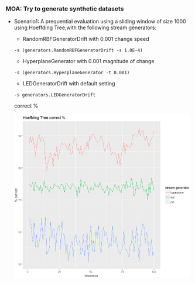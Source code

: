 ### MOA: Try to generate synthetic datasets

*  Scenario1: A prequential evaluation using a sliding window of size 1000 using Hoeffding Tree,with the following stream generators: 
    * RandomRBFGeneratorDrift with 0.001 change speed
    ```
    -s (generators.RandomRBFGeneratorDrift -s 1.0E-4)
    ```
    * HyperplaneGenerator with 0.001 magnitude of change
    ```
    -s (generators.HyperplaneGenerator -t 0.001)
    ```
    * LEDGeneratorDrift with default setting
    ```
    -s generators.LEDGeneratorDrift
    ```
    correct %
    
    ![](/chapter1/ht_stream_generator.PNG)
